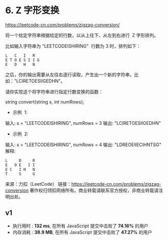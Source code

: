 # 6. Z 字形变换

https://leetcode-cn.com/problems/zigzag-conversion/

将一个给定字符串根据给定的行数，以从上往下、从左到右进行  Z 字形排列。

比如输入字符串为 "LEETCODEISHIRING"  行数为 3 时，排列如下：

```
L   C   I   R
E T O E S I I G
E   D   H   N
```

之后，你的输出需要从左往右逐行读取，产生出一个新的字符串，比如："LCIRETOESIIGEDHN"。

请你实现这个将字符串进行指定行数变换的函数：

string convert(string s, int numRows);

- 示例  1:

输入: s = "LEETCODEISHIRING", numRows = 3
输出: "LCIRETOESIIGEDHN"

- 示例  2:

输入: s = "LEETCODEISHIRING", numRows = 4
输出: "LDREOEIIECIHNTSG"
解释:

```
L     D     R
E   O E   I I
E C   I H   N
T     S     G
```

来源：力扣（LeetCode）
链接：https://leetcode-cn.com/problems/zigzag-conversion
著作权归领扣网络所有。商业转载请联系官方授权，非商业转载请注明出处。

## v1

- 执行用时 : **132 ms**, 在所有 JavaScript 提交中击败了 **74.16%** 的用户
- 内存消耗 : **38.9 MB**, 在所有 JavaScript 提交中击败了 **47.27%** 的用户
